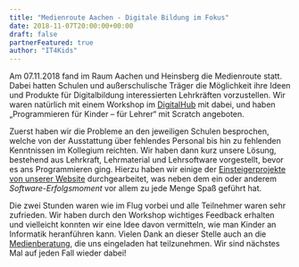 ```yaml
---
title: "Medienroute Aachen - Digitale Bildung im Fokus"
date: 2018-11-07T20:00:00+00:00
draft: false
partnerFeatured: true
author: "IT4Kids"
---
```


Am 07.11.2018 fand im Raum Aachen und Heinsberg die Medienroute statt.
Dabei hatten Schulen und außerschulische Träger die Möglichkeit ihre Ideen und Produkte für Digitalbildung interessierten Lehrkräften vorzustellen.
Wir waren natürlich mit einem Workshop im <a href="https://aachen.digital/">DigitalHub</a> mit dabei, und haben „Programmieren für Kinder – für Lehrer“ mit Scratch angeboten.

Zuerst haben wir die Probleme an den jeweiligen Schulen besprochen, welche von der Ausstattung über fehlendes Personal bis hin zu fehlenden Kenntnissen im Kollegium reichten.
Wir haben dann kurz unsere Lösung, bestehend aus Lehrkraft, Lehrmaterial und Lehrsoftware vorgestellt, bevor es ans Programmieren ging.
Hierzu haben wir einige der <a href="https://www.it-for-kids.org/projekte">Einsteigerprojekte von unserer Website</a> durchgearbeitet,
was neben dem ein oder anderem <i>Software-Erfolgsmoment</i> vor allem zu jede Menge Spaß geführt hat.

Die zwei Stunden waren wie im Flug vorbei und alle Teilnehmer waren sehr zufrieden.
Wir haben durch den Workshop wichtiges Feedback erhalten und vielleicht konnten wir eine Idee davon vermitteln, wie man Kinder an Informatik heranführen kann.
Vielen Dank an dieser Stelle auch an die <a href="http://www.medienberatung.schulministerium.nrw.de/Medienberatung/Medienberaterinnen-und-Medienberater/Medienberatung-vor-Ort/RegBez-K/St%C3%A4dteregion-Aachen/">Medienberatung</a>, die uns eingeladen hat teilzunehmen. Wir sind nächstes Mal auf jeden Fall wieder dabei!

